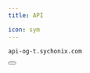 ```yaml
---
title: API

icon: sym
---
```


<div class="code-block-wrapper"><!-- Note: Change nodename -->
  <pre><code>api-og-t.sychonix.com</code></pre>
  <button class="copy-btn"><i class="fas fa-copy"></i></button>
</div>
